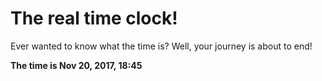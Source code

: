 # The real time clock!

Ever wanted to know what the time is? Well, your journey is about to end!

**The time is Nov 20, 2017, 18:45**